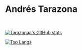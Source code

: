 <h1>Andrés Tarazona</h1>

<br>

[![Tarazonaa's GitHub stats](https://github-readme-stats.vercel.app/api?username=tarazonaa&show_icons=true&theme=synthwave)](https://github.com/anuraghazra/github-readme-stats)

[![Top Langs](https://github-readme-stats.vercel.app/api/top-langs/?username=tarazonaa&show_icons=true&theme=synthwave)](https://github.com/anuraghazra/github-readme-stats)
